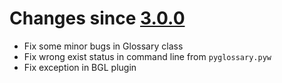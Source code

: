 # Changes since [3.0.0](./3.0.0.md)

- Fix some minor bugs in Glossary class
- Fix wrong exist status in command line from `pyglossary.pyw`
- Fix exception in BGL plugin
